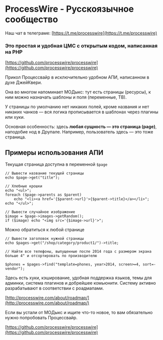# ProcessWire - Русскоязычное сообщество

Наш чат в телеграме: [https://t.me/processwire](https://t.me/processwire)

### Это простая и удобная ЦМС с открытым кодом, написанная на PHP

[https://github.com/processwire/processwire](https://github.com/processwire/processwire)

Прикол Процессвайр в исключительно удобном АПИ, написанном в духе ДжейКвери.

Она во многом напоминает МОДыкс: тут есть страницы (ресурсы), к ним можно назначать шаблоны и поля (переменные, ТВ).

У страницы по умолчанию нет никаких полей, кроме названия и нет никаких чанков — вся логика прописывается в шаблонах через плагины или хуки.

Основная особенность: здесь **любая сущность — это страница (page)**, наподобие нод в Друпале. Например, пользователь здесь — это тоже страница.

## Примеры использования АПИ

Текущая страница доступна в переменной `$page`

```
// Вывести название текущей страницы
echo $page->get("title");
```

```
// Хлебные крошки
echo "<ul>";
foreach ($page->parents as $parent) 
    echo "<li><a href='{$parent->url}'>{$parent->title}</a></li>";
echo "</ul>";
```

```
// Вывести случайное изображение
$image = $page->images->getRandom();
if ($image) echo "<img src='{$image->url}'>";
```

Можно обратиться к любой странице

```
// Вывести заголовок нужной страницы
echo $pages->get("/shop/category/product1/")->title;
```

```
// Найти все телефоны, выпущенные после 2014 года с размером экрана больше 4" и отсортировать по производителю

$phones = $pages->find("template=phones, year>2014, screen>=4, sort=-vendor");
```

Здесь есть хуки, кэширование, удобная поддержка языков, темы для админки, система плагинов и добрейшее комьюнити. Систему активно разрабатывают в соответствии с роадмапами.

[http://processwire.com/about/roadmap/](http://processwire.com/about/roadmap/)

Если вы устали от МОДыкс и ищите что-то новое, то вам обязательно нужно попробовать Процессвайр.

[https://github.com/processwire/processwire](https://github.com/processwire/processwire)
